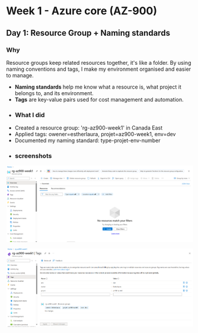 # Week 1 - Azure core (AZ-900)
## Day 1: Resource Group + Naming standards
### Why
Resource groups keep related resources together, it's like a folder. By using naming conventions and tags, I make my environment organised and easier to manage. 
- **Naming standards** help me know what a resource is, what project it belongs to, and its environment.
- **Tags** are key-value pairs used for cost management and automation.
- ### What I did
- Created a resource group: 'rg-az900-week1' in Canada East
- Applied tags: owener=estherlaura, projet=az900-week1, env=dev
- Documented my naming standard: type-projet-env-number
- ### screenshots
![Resource Group Overview](rg-overview.png)





![Tags Applied](rg-tags.png) 
